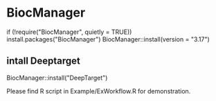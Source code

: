 # BiocManager
if (!require("BiocManager", quietly = TRUE))
    install.packages("BiocManager")
BiocManager::install(version = "3.17")

## intall Deeptarget
BiocManager::install("DeepTarget")


Please find R script in Example/ExWorkflow.R for demonstration.
